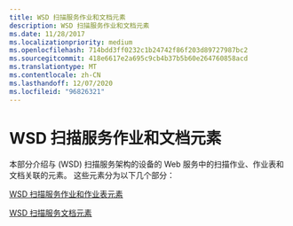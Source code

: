```yaml
---
title: WSD 扫描服务作业和文档元素
description: WSD 扫描服务作业和文档元素
ms.date: 11/28/2017
ms.localizationpriority: medium
ms.openlocfilehash: 714bdd3ff0232c1b24742f86f203d89727987bc2
ms.sourcegitcommit: 418e6617e2a695c9cb4b37b5b60e264760858acd
ms.translationtype: MT
ms.contentlocale: zh-CN
ms.lasthandoff: 12/07/2020
ms.locfileid: "96826321"
---
```

# <a name="wsd-scan-service-job-and-document-elements"></a>WSD 扫描服务作业和文档元素


本部分介绍与 (WSD) 扫描服务架构的设备的 Web 服务中的扫描作业、作业表和文档关联的元素。 这些元素分为以下几个部分：

[WSD 扫描服务作业和作业表元素](wsd-scan-service-job-and-job-table-elements.md)

[WSD 扫描服务文档元素](wsd-scan-service-document-elements.md)

 

 





